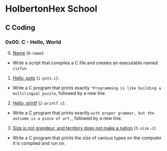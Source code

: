 # HolbertonHex School #
## C Coding ##
### 0x00. C - Hello, World ###

0. [Name][1] (`0-name`): 
* Write a script that compiles a C file and creates an executable named `cisfun`.
1. [Hello, puts][2] (`1-puts.c`): 
* Write a C program that prints exactly `"Programming is like building a multilingual puzzle`, followed by a new line.
2. [Hello, printf][3] (`2-printf.c`): 
* Write a C program that prints exactly `with proper grammar, but the outcome is a piece of art,`, followed by a new line.
3. [Size is not grandeur, and territory does not make a nation][4] (`3-size.c`): 
* Write a C program that prints the size of various types on the computer it is compiled and run on.






[1]: https://github.com/Criptograma-1/hex-c-coding/blob/main/0x00-hello_world/0-name "Name"
[2]: https://github.com/Criptograma-1/hex-c-coding/blob/main/0x00-hello_world/1-puts.c "Hello, puts"
[3]: https://github.com/Criptograma-1/hex-c-coding/blob/main/0x00-hello_world/2-print "Hello, printf"
[4]: https://github.com/Criptograma-1/hex-c-coding/blob/main/0x00-hello_world/3-size.c "Size is not grandeur"
